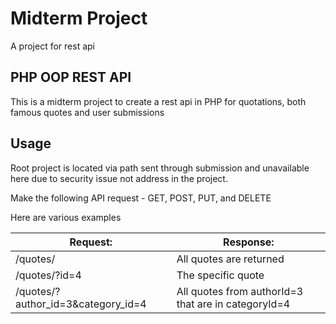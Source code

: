 # Midterm Project

A project for rest api

## PHP OOP REST API

This is a midterm project to create a rest api in PHP for quotations, both famous quotes and user submissions

## Usage

Root project is located via path sent through submission and unavailable here due to security issue not address in the project.

Make the following API request - GET, POST, PUT, and DELETE

Here are various examples

| Request:                           | Response:                                           |
| ---------------------------------- | --------------------------------------------------- |
| /quotes/                           | All quotes are returned                             |
| /quotes/?id=4                      | The specific quote                                  |
| /quotes/?author_id=3&category_id=4 | All quotes from authorId=3 that are in categoryId=4 |

